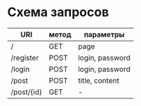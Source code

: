 # Схема запросов

| URI             | метод      | параметры       |
|-----------------|------------|-----------------|
| /               | GET        | page            |
| /register       | POST       | login, password |
| /login          | POST       | login, password |
| /post           | POST       | title, content  |
| /post/{id}      | GET        | -               |